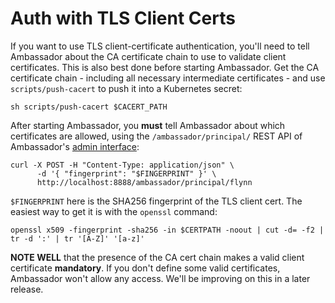 # Auth with TLS Client Certs

If you want to use TLS client-certificate authentication, you'll need to tell Ambassador about the CA certificate chain to use to validate client certificates. This is also best done before starting Ambassador. Get the CA certificate chain - including all necessary intermediate certificates - and use `scripts/push-cacert` to push it into a Kubernetes secret:

```shell
sh scripts/push-cacert $CACERT_PATH
```

After starting Ambassador, you **must** tell Ambassador about which certificates are allowed, using the `/ambassador/principal/` REST API of Ambassador's [admin interface](admin-port.md):

```shell
curl -X POST -H "Content-Type: application/json" \
      -d '{ "fingerprint": "$FINGERPRINT" }' \
      http://localhost:8888/ambassador/principal/flynn
```

`$FINGERPRINT` here is the SHA256 fingerprint of the TLS client cert. The easiest way to get it is with the `openssl` command:

```shell
openssl x509 -fingerprint -sha256 -in $CERTPATH -noout | cut -d= -f2 | tr -d ':' | tr '[A-Z]' '[a-z]'
```

**NOTE WELL** that the presence of the CA cert chain makes a valid client certificate **mandatory**. If you don't define some valid certificates, Ambassador won't allow any access. We'll be improving on this in a later release.
